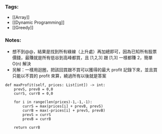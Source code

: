 ### Tags:
- [[Array]]
- [[Dynamic Programming]]
- [[Greedy]]
### Notes:
- 想不到@@，結果是找到所有綠線（上升處）再加總即可，因為已知所有股票價錢，最賺就是所有低谷到高峰都買，且 [1,2,3] 跟 [1,3] 一樣都賺 2，簡單 O(n) 解決
- 另解：一樣用迴圈，把該回買跟不買可以獲得的最大 profit 記錄下來，並且買只能以不買的 profit 來算，繞過所有以後就是答案
```python=
def maxProfit(self, prices: List[int]) -> int:
    prevS, prevB = 0,0
    currS, currB = 0,0

    for i in range(len(prices)-1,-1,-1):
        currS = max(prices[i] + prevB, prevS)
        currB = max(-prices[i] + prevS, prevB)
        prevS = currS
        prevB = currB

    return currB
```

